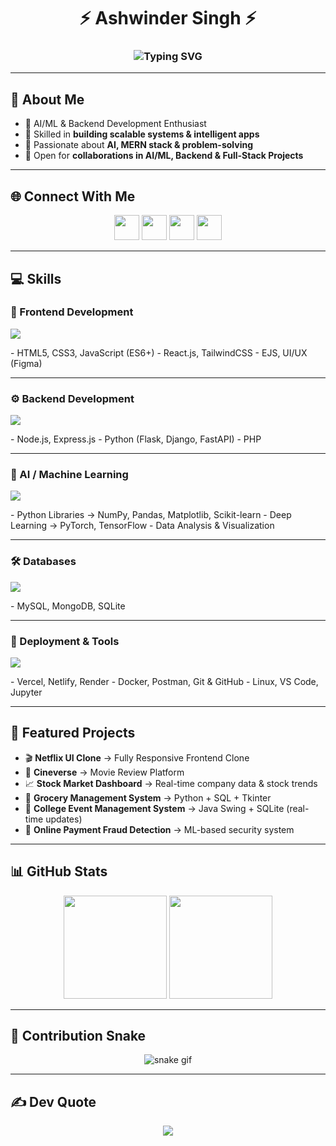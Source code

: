 <h1 align="center">⚡ Ashwinder Singh ⚡</h1>
<h3 align="center">
  <img src="https://readme-typing-svg.demolab.com?font=Fira+Code&size=24&pause=1000&color=00F7FF&center=true&vCenter=true&width=500&lines=AI%2FML+Engineer;Backend+Developer;MERN+Stack+Developer;Creative+Web+Developer" alt="Typing SVG" />
</h3>

---

## 💫 About Me
- 🚀 AI/ML & Backend Development Enthusiast  
- 🧠 Skilled in **building scalable systems & intelligent apps**  
- 🎯 Passionate about **AI, MERN stack & problem-solving**  
- 🤝 Open for **collaborations in AI/ML, Backend & Full-Stack Projects**  

---

## 🌐 Connect With Me
<p align="center">
  <a href="https://www.instagram.com/ashwinder_7/"><img src="https://skillicons.dev/icons?i=instagram" height="40"/></a>
  <a href="mailto:singhashwinder19@gmail.com"><img src="https://skillicons.dev/icons?i=gmail" height="40"/></a>
  <a href="https://www.linkedin.com/"><img src="https://skillicons.dev/icons?i=linkedin" height="40"/></a>
  <a href="https://x.com/"><img src="https://skillicons.dev/icons?i=twitter" height="40"/></a>
</p>

---

## 💻 Skills  

### 🎨 Frontend Development  
<p>
  <img src="https://skillicons.dev/icons?i=html,css,js,react,tailwind,figma" />
</p>
- HTML5, CSS3, JavaScript (ES6+)  
- React.js, TailwindCSS  
- EJS, UI/UX (Figma)  

---

### ⚙️ Backend Development  
<p>
  <img src="https://skillicons.dev/icons?i=nodejs,express,python,flask,django,fastapi,php" />
</p>
- Node.js, Express.js  
- Python (Flask, Django, FastAPI)  
- PHP  

---

### 🧠 AI / Machine Learning  
<p>
  <img src="https://skillicons.dev/icons?i=python,pytorch,tensorflow" />
</p>
- Python Libraries → NumPy, Pandas, Matplotlib, Scikit-learn  
- Deep Learning → PyTorch, TensorFlow  
- Data Analysis & Visualization  

---

### 🛠️ Databases  
<p>
  <img src="https://skillicons.dev/icons?i=mysql,mongodb,sqlite" />
</p>
- MySQL, MongoDB, SQLite  

---

### 🚀 Deployment & Tools  
<p>
  <img src="https://skillicons.dev/icons?i=vercel,netlify,render,docker,postman,git,github,linux,vscode" />
</p>
- Vercel, Netlify, Render  
- Docker, Postman, Git & GitHub  
- Linux, VS Code, Jupyter  

---

## 📂 Featured Projects
- 🎬 **Netflix UI Clone** → Fully Responsive Frontend Clone  
- 🍿 **Cineverse** → Movie Review Platform  
- 📈 **Stock Market Dashboard** → Real-time company data & stock trends  
- 🛒 **Grocery Management System** → Python + SQL + Tkinter  
- 🎉 **College Event Management System** → Java Swing + SQLite (real-time updates)  
- 🔐 **Online Payment Fraud Detection** → ML-based security system  

---

## 📊 GitHub Stats
<p align="center">
  <img src="https://github-readme-stats.vercel.app/api?username=ashwinder-bot&show_icons=true&theme=tokyonight" height="165"/>
  <img src="https://github-readme-streak-stats.herokuapp.com/?user=ashwinder-bot&theme=tokyonight" height="165"/>
</p>

---

## 🐍 Contribution Snake  
<p align="center">
  <img src="https://raw.githubusercontent.com/ashwinder-bot/ashwinder-bot/output/github-contribution-grid-snake.svg" alt="snake gif"/>
</p>

---

## ✍️ Dev Quote  
<p align="center">
  <img src="https://quotes-github-readme.vercel.app/api?type=horizontal&theme=tokyonight"/>
</p>
